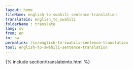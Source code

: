 ```yaml
---
layout: home
fileName: english-to-swahili-sentence-translation
translatein: english_to_swahili
folderName : translate
lang: sv
from: en
to: sw
permalink: /sv/english-to-swahili-sentence-translation
tool: english-to-swahili-sentence-translation
---
```

{% include section/translateinto.html %}